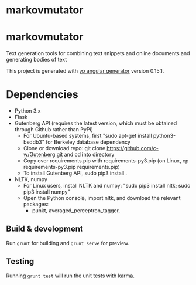 # markovmutator

# markovmutator
Text generation tools for combining text snippets and online documents and generating bodies of text
    
This project is generated with [yo angular generator](https://github.com/yeoman/generator-angular)
version 0.15.1.

# Dependencies
* Python 3.x
* Flask
* Gutenberg API (requires the latest version, which must be obtained through Github rather than PyPi)
    - For Ubuntu-based systems, first "sudo apt-get install python3-bsddb3" for Berkeley database dependency
    - Clone or download repo: git clone https://github.com/c-w/Gutenberg.git and cd into directory
    - Copy over requirements.pip with requirements-py3.pip (on Linux, cp requirements-py3.pip requirements.pip)
    - To install Gutenberg API, sudo pip3 install .
* NLTK, numpy
    - For Linux users, install NLTK and numpy: "sudo pip3 install nltk; sudo pip3 install numpy"
    - Open the Python console, import nltk, and download the relevant packages:
      - punkt, averaged_perceptron_tagger, 


## Build & development

Run `grunt` for building and `grunt serve` for preview.

## Testing

Running `grunt test` will run the unit tests with karma.
